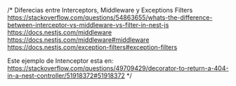 /* Diferecias entre Interceptors, Middleware y Exceptions Filters
https://stackoverflow.com/questions/54863655/whats-the-difference-between-interceptor-vs-middleware-vs-filter-in-nest-js
https://docs.nestjs.com/middleware
https://docs.nestjs.com/middleware#middleware
https://docs.nestjs.com/exception-filters#exception-filters

Este ejemplo de Intenceptor esta en:
https://stackoverflow.com/questions/49709429/decorator-to-return-a-404-in-a-nest-controller/51918372#51918372
*/
